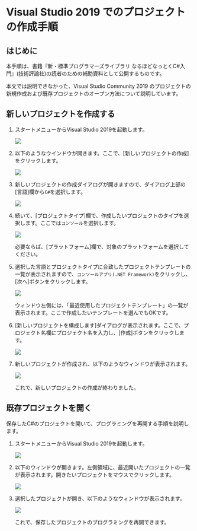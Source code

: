 
# Visual Studio 2019 でのプロジェクトの作成手順

## はじめに

本手順は、書籍『新・標準プログラマーズライブラリ なるほどなっとくC#入門』(技術評論社)の読者のための補助資料として公開するものです。

本文では説明できなかった、Visual Studio Community 2019 のプロジェクトの新規作成および既存プロジェクトのオープン方法について説明しています。

## 新しいプロジェクトを作成する

1. スタートメニューからVisual Studio 2019を起動します。

    ![](images/2019/newproj00.png)



2. 以下のようなウインドウが開きます。ここで、\[新しいプロジェクトの作成\]をクリックします。

    ![](images/2019/newproj01.png)

3. 新しいプロジェクトの作成ダイアログが開きますので、ダイアログ上部の\[言語\]欄から`C#`を選択します。

    ![](images/2019/newproj02.png)

4. 続いて、\[プロジェクトタイプ\]欄で、作成したいプロジェクトのタイプを選択します。ここでは`コンソール`を選択します。

    ![](images/2019/newproj03.png)

    必要ならば、\[プラットフォーム\]欄で、対象のプラットフォームを選択してください。

5. 選択した言語とプロジェクトタイプに合致したプロジェクトテンプレートの一覧が表示されますので、`コンソールアプリ(.NET Framework)`をクリックし、\[次へ\]ボタンをクリックします。

    ![](images/2019/newproj04.png)


    ウィンドウ左側には、「最近使用したプロジェクトテンプレート」の一覧が表示されます。ここで作成したいテンプレートを選んでもOKです。

5. \[新しいプロジェクトを構成します\]ダイアログが表示されます。ここで、プロジェクト名欄にプロジェクト名を入力し、\[作成\]ボタンをクリックします。

    ![](images/2019/newproj05.png)

5. 新しいプロジェクトが作成され、以下のようなウィンドウが表示されます。

    ![](images/2019/newproj06.png)

    これで、新しいプロジェクトの作成が終わりました。

## 既存プロジェクトを開く

保存したC#のプロジェクトを開いて、プログラミングを再開する手順を説明します。

1. スタートメニューからVisual Studio 2019を起動します。

    ![](images/2019/newproj00.png)

2. 以下のウィンドウが開きます。左側領域に、最近開いたプロジェクトの一覧が表示されます。開きたいプロジェクトをマウスでクリックします。

    ![](images/2019/newproj07.png)

3. 選択したプロジェクトが開き、以下のようなウィンドウが表示されます。

    ![](images/2019/newproj06.png)

    これで、保存したプロジェクトのプログラミングを再開できます。
